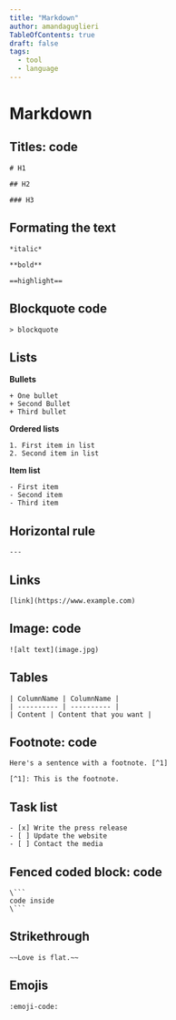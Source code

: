 ```yaml
---
title: "Markdown"
author: amandaguglieri
TableOfContents: true
draft: false
tags:
  - tool
  - language
---
```


# Markdown

## Titles: code

```
# H1
```

```
## H2
```

```
### H3
```

## Formating the text
 
```
*italic*   
```

```
**bold**
```

```
==highlight==
```

## Blockquote code


```
> blockquote
```

## Lists

**Bullets**

```
+ One bullet
+ Second Bullet
+ Third bullet
```

**Ordered lists**

```
1. First item in list
2. Second item in list
```

**Item list**

```
- First item
- Second item
- Third item
```

## Horizontal rule

```
--- 
```

## Links


```
[link](https://www.example.com)
```

## Image: code

```
![alt text](image.jpg)
```


## Tables

```
| ColumnName | ColumnName |
| ---------- | ---------- |
| Content | Content that you want |
```

## Footnote: code


```
Here's a sentence with a footnote. [^1]

[^1]: This is the footnote. 
```

## Task list

```
- [x] Write the press release
- [ ] Update the website
- [ ] Contact the media 
```

## Fenced coded block: code

``` 
\```
code inside
\```

```

## Strikethrough

```
~~Love is flat.~~ 
```


## Emojis

```
:emoji-code: 
```
